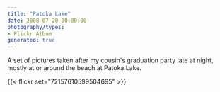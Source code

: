 ```yaml
---
title: "Patoka Lake"
date: 2008-07-20 00:00:00
photography/types:
- Flickr Album
generated: true
---
```

A set of pictures taken after my cousin's graduation party late at night, mostly at or around the beach at Patoka Lake.

{{< flickr set="72157610599504695" >}}
